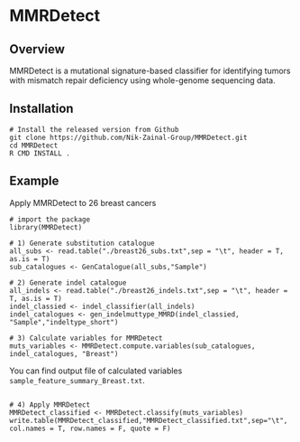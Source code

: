 # MMRDetect

## Overview

MMRDetect is a mutational signature-based classifier for identifying tumors with mismatch repair deficiency using whole-genome sequencing data.


## Installation

```{r, eval = FALSE}
# Install the released version from Github
git clone https://github.com/Nik-Zainal-Group/MMRDetect.git
cd MMRDetect
R CMD INSTALL .
```


## Example
Apply MMRDetect to 26 breast cancers

```{r, eval = FALSE}
# import the package 
library(MMRDetect)

# 1) Generate substitution catalogue
all_subs <- read.table("./breast26_subs.txt",sep = "\t", header = T, as.is = T)
sub_catalogues <- GenCatalogue(all_subs,"Sample")

# 2) Generate indel catalogue
all_indels <- read.table("./breast26_indels.txt",sep = "\t", header = T, as.is = T)
indel_classied <- indel_classifier(all_indels)
indel_catalogues <- gen_indelmuttype_MMRD(indel_classied, "Sample","indeltype_short")

# 3) Calculate variables for MMRDetect
muts_variables <- MMRDetect.compute.variables(sub_catalogues, indel_catalogues, "Breast")
```
You can find output file of calculated variables `sample_feature_summary_Breast.txt`.

```{r, eval = FALSE}

# 4) Apply MMRDetect
MMRDetect_classified <- MMRDetect.classify(muts_variables)
write.table(MMRDetect_classified,"MMRDetect_classified.txt",sep="\t", col.names = T, row.names = F, quote = F)
```


